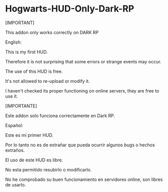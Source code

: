 # Hogwarts-HUD-Only-Dark-RP

[IMPORTANT]

This addon only works correctly on DARK RP



English:

This is my first HUD.

Therefore it is not surprising that some errors or strange events may occur.

The use of this HUD is free.

It's not allowed to re-upload or modify it.

I haven't checked its proper functioning on online servers, they are free to use it.



[IMPORTANTE]

Este addon solo funciona correctamente en Dark RP.



Español:

Este es mi primer HUD.

Por lo tanto no es de extrañar que pueda ocurrir algunos bugs o hechos extraños.

El uso de este HUD es libre.

No esta permitido resubirlo o modificarlo.

No he comprobado su buen funcionamiento en servidores online, son libres de usarlo.
